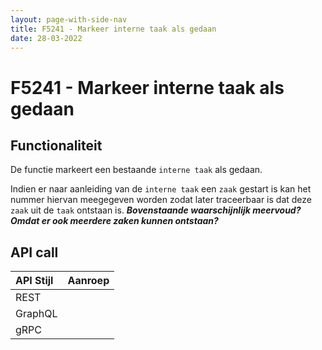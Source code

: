 ```yaml
---
layout: page-with-side-nav
title: F5241 - Markeer interne taak als gedaan
date: 28-03-2022
---
```


# F5241 - Markeer interne taak als gedaan

## Functionaliteit

De functie markeert een bestaande `interne taak` als gedaan.

Indien er naar aanleiding van de `interne taak` een `zaak` gestart is kan het nummer hiervan meegegeven worden zodat later traceerbaar is dat deze `zaak` uit de `taak` ontstaan is.
___Bovenstaande waarschijnlijk meervoud? Omdat er ook meerdere zaken kunnen ontstaan?___

## API call

| API Stijl | Aanroep |
| :--- | :--- |
| REST | |
| GraphQL | |
| gRPC | |